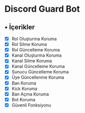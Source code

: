 # Discord Guard Bot

## • İçerikler 
  - [x] Rol Oluşturma Koruma
  - [x] Rol Silme Koruma
  - [x] Rol Güncelleme Koruma
  - [x] Kanal Oluşturma Koruma
  - [x] Kanal Silme Koruma
  - [x] Kanal Güncelleme Koruma
  - [x] Sunucu Güncelleme Koruma
  - [x] Üye Güncellenme Koruma
  - [x] Ban Koruma
  - [x] Kick Koruma
  - [x] Ban Açma Koruma
  - [x] Bot Koruma
  - [x] Güvenli Fonksiyonu
